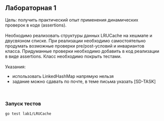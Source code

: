 <h2>Лабораторная 1</h2>
Цель: получить практический опыт применения динамических проверок в коде (assertions).
<br><br>
Необходимо реализовать структуры данных LRUCache на хешмапе и двусвязном списке. При
реализации необходимо самостоятельно продумать возможные проверки pre/post-условий и
инвариантов класса. Придуманные проверки необходимо добавить в код реализации в виде
assertions. Класс необходимо покрыть тестами.
<br><br>
Указания:
<ul>
    <li>использовать LinkedHashMap напрямую нельзя</li>
    <li>задание можно сдавать по почте, в теме письма указать [SD-TASK]</li>
</ul>
<br>
<h3>Запуск тестов</h3>
<code>go test lab1/LRUCache</code>